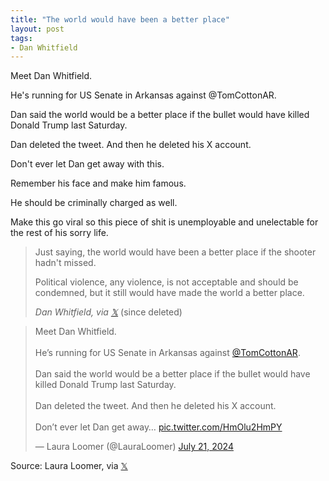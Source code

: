 ```yaml
---
title: "The world would have been a better place"
layout: post
tags:
- Dan Whitfield
---
```


Meet Dan Whitfield.

He's running for US Senate in Arkansas against @TomCottonAR.

Dan said the world would be a better place if the bullet would have killed Donald Trump last Saturday.

Dan deleted the tweet. And then he deleted his X account.

Don't ever let Dan get away with this.

Remember his face and make him famous.

He should be criminally charged as well.

Make this go viral so this piece of shit is unemployable and unelectable for the rest of his sorry life.

> Just saying, the world would have been a better place if the shooter hadn't missed.
>
> Political violence, any violence, is not acceptable and should be condemned, but it still would have made the world a better place.
>
> <cite>Dan Whitfield, via [𝕏](https://x.com)</cite> (since deleted)

<blockquote class="twitter-tweet"><p lang="en" dir="ltr">Meet Dan Whitfield. <br><br>He’s running for US Senate in Arkansas against <a href="https://twitter.com/TomCottonAR?ref_src=twsrc%5Etfw">@TomCottonAR</a>.<br><br>Dan said the world would be a better place if the bullet would have killed Donald Trump last Saturday. <br><br>Dan deleted the tweet. And then he deleted his X account. <br><br>Don’t ever let Dan get away… <a href="https://t.co/HmOlu2HmPY">pic.twitter.com/HmOlu2HmPY</a></p>&mdash; Laura Loomer (@LauraLoomer) <a href="https://twitter.com/LauraLoomer/status/1814857278731833472?ref_src=twsrc%5Etfw">July 21, 2024</a></blockquote> <script async src="https://platform.twitter.com/widgets.js" charset="utf-8"></script>

Source: Laura Loomer, via [𝕏](https://x.com)
